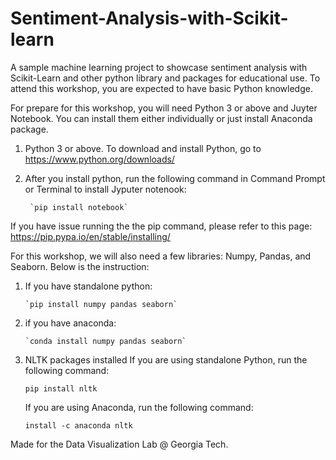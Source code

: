 # Sentiment-Analysis-with-Scikit-learn

A sample machine learning project to showcase sentiment analysis with Scikit-Learn and other python library and packages for educational use. To attend this workshop, you are expected to have basic Python knowledge.

For prepare for this workshop, you will need Python 3 or above and Juyter Notebook. You can install them either individually or just install Anaconda package.

1. Python 3 or above. To download and install Python, go to https://www.python.org/downloads/
2. After you install python, run the following command in Command Prompt or Terminal to install Jyputer notenook:

        `pip install notebook`
        
If you have issue running the the pip command, please refer to this page: https://pip.pypa.io/en/stable/installing/

For this workshop, we will also need a few libraries: Numpy, Pandas, and Seaborn. Below is the instruction:
1. If you have standalone python:

       `pip install numpy pandas seaborn`
       
2. if you have anaconda:

       `conda install numpy pandas seaborn`
       
3. NLTK packages installed
    If you are using standalone Python, run the following command:
    
      `pip install nltk`
      
    If you are using Anaconda, run the following command:
    
     `install -c anaconda nltk`


Made for the Data Visualization Lab @ Georgia Tech.
       
